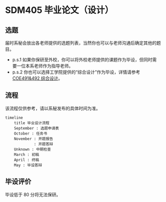# SDM405 毕业论文（设计）

## 选题
届时系秘会放出各老师提供的选题列表，当然你也可以与老师沟通后确定其他的题目。

- p.s.1 如果你保研至外校，你可以将外校老师提供的课题作为毕设，但同时需要一位本系老师作为指导老师。
- p.s.2 你也可以选择工学院提供的“综合设计”作为毕设，详情请参考 [COE491&492 综合设计](/courses/COE491&492.md)。

## 流程
该流程仅供参考，请以系秘发布的具体时间为准。

```mermaid
timeline
    title 毕业设计流程
    September : 选题申请表
    October : 任务书
    November : 开题报告
             : 开题答辩
    Unknown : 中期检查
    March : 初稿
    April : 终稿
    May : 毕设答辩
```

## 毕设评价

毕设低于 80 分将无法保研。